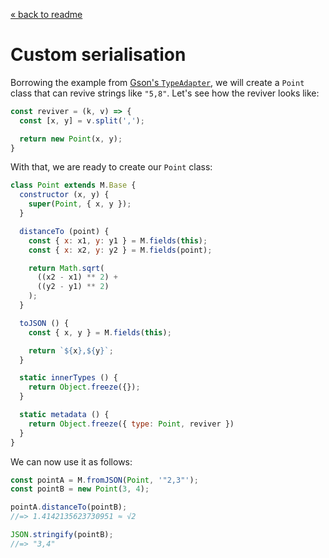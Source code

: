 [« back to readme](../README.md)

# Custom serialisation

Borrowing the example from
[Gson's `TypeAdapter`](https://google.github.io/gson/apidocs/com/google/gson/TypeAdapter.html),
we will create a `Point` class that can revive strings like `"5,8"`. Let's see
how the reviver looks like:

```js
const reviver = (k, v) => {
  const [x, y] = v.split(',');

  return new Point(x, y);
}
```

With that, we are ready to create our `Point` class:

```js
class Point extends M.Base {
  constructor (x, y) {
    super(Point, { x, y });
  }

  distanceTo (point) {
    const { x: x1, y: y1 } = M.fields(this);
    const { x: x2, y: y2 } = M.fields(point);

    return Math.sqrt(
      ((x2 - x1) ** 2) +
      ((y2 - y1) ** 2)
    );
  }

  toJSON () {
    const { x, y } = M.fields(this);

    return `${x},${y}`;
  }

  static innerTypes () {
    return Object.freeze({});
  }

  static metadata () {
    return Object.freeze({ type: Point, reviver })
  }
}
```

We can now use it as follows:

```js
const pointA = M.fromJSON(Point, '"2,3"');
const pointB = new Point(3, 4);

pointA.distanceTo(pointB);
//=> 1.4142135623730951 ≈ √2

JSON.stringify(pointB);
//=> "3,4"
```

